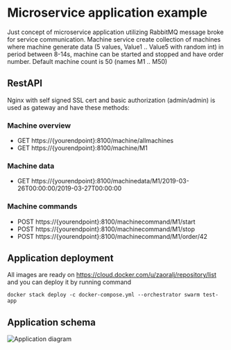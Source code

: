 # Microservice application example
 
Just concept of microservice application utilizing RabbitMQ message broke for service communication.
Machine service create collection of machines where machine generate data (5 values, Value1 .. Value5 with random int) in period between 8-14s, machine can be started and stopped and have order number. Default machine count is 50 (names M1 .. M50)

## RestAPI
Nginx with self signed SSL cert and basic authorization (admin/admin) is used as gateway and have these methods:

### Machine overview
- GET https://{yourendpoint}:8100/machine/allmachines
- GET https://{yourendpoint}:8100/machine/M1

### Machine data
- GET https://{yourendpoint}:8100/machinedata/M1/2019-03-26T00:00:00/2019-03-27T00:00:00

### Machine commands
- POST https://{yourendpoint}:8100/machinecommand/M1/start
- POST https://{yourendpoint}:8100/machinecommand/M1/stop
- POST https://{yourendpoint}:8100/machinecommand/M1/order/42

## Application deployment
All images are ready on https://cloud.docker.com/u/zaoralj/repository/list and you can deploy it by running command
```console
docker stack deploy -c docker-compose.yml --orchestrator swarm test-app
```
## Application schema
![Application diagram](https://github.com/ZaoralJ/microservice-app-example/blob/master/AppSchema.png)

